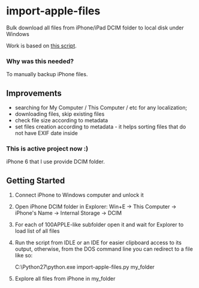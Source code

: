 # import-apple-files
Bulk download all files from iPhone/iPad DCIM folder to local disk under Windows

Work is based on [this script](https://github.com/dblume/list-photos-on-phone).

### Why was this needed?
To manually backup iPhone files.

## Improvements
- searching for My Computer / This Computer / etc for any localization;
- downloading files, skip existing files
- check file size according to metadata
- set files creation according to metadata - it helps sorting files that do not have EXIF date inside
 
### This is active project now :)
iPhone 6 that I use provide DCIM folder. 

## Getting Started

1) Connect iPhone to Windows computer and unlock it
2) Open iPhone DCIM folder in Explorer: Win+E -> This Computer -> iPhone's Name -> Internal Storage -> DCIM
3) For each of 100APPLE-like subfolder open it and wait for Explorer to load list of all files
4) Run the script from IDLE or an IDE for easier clipboard access to its output, otherwise, from the DOS command line you can redirect to a file like so:

    C:\Python27\python.exe import-apple-files.py my_folder

5) Explore all files from iPhone in my_folder  
